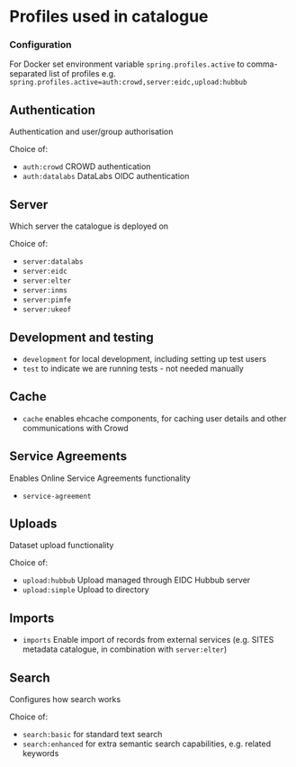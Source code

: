 # Profiles used in catalogue

### Configuration

For Docker set environment variable `spring.profiles.active` to comma-separated
list of profiles e.g. `spring.profiles.active=auth:crowd,server:eidc,upload:hubbub`

## Authentication
Authentication and user/group authorisation

Choice of:
* `auth:crowd` CROWD authentication
* `auth:datalabs` DataLabs OIDC authentication

## Server
Which server the catalogue is deployed on

Choice of:
* `server:datalabs`
* `server:eidc`
* `server:elter`
* `server:inms`
* `server:pimfe`
* `server:ukeof`

## Development and testing
* `development` for local development, including setting up test users
* `test` to indicate we are running tests - not needed manually

## Cache
* `cache` enables ehcache components, for caching user details and other communications with Crowd

## Service Agreements
Enables Online Service Agreements functionality
* `service-agreement`

## Uploads
Dataset upload functionality

Choice of:
* `upload:hubbub` Upload managed through EIDC Hubbub server
* `upload:simple` Upload to directory

## Imports
* `imports` Enable import of records from external services (e.g. SITES metadata catalogue, in combination with `server:elter`)

## Search
Configures how search works

Choice of:
* `search:basic` for standard text search
* `search:enhanced` for extra semantic search capabilities, e.g. related keywords
